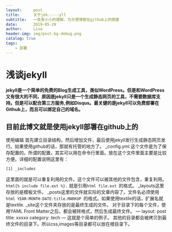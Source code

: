 ```yaml
---
layout:     post
title:      关于jek-----yll
subtitle:   一丢丢小小的理解，为方便博客在github上的搭建
date:       2019-05-29
author:     Lisa
header-img: img/post-bg-debug.png
catalog: true
tags:
    - 部署
---
```

# 浅谈jekyll

**jekyll是一个简单的免费的Blog生成工具，类似WordPress。但是和WordPress又有很大的不同，原因是jekyll只是一个生成静态网页的工具，不需要数据库支持。但是可以配合第三方服务,例如Disqus。最关键的是jekyll可以免费部署在Github上，而且可以绑定自己的域名。**



## 目前此博文就是使用jekyll部署在github上的
使用编辑
首先建立目录结构，然后增加文件，最后使用jekyll发行生成静态网页发行。如果使用github的话，那就有托管的地方了。
_config.yml
这个文件是为了保存配置的。所谓的配置，其实可以用在命令行里面。放在这个文件里面主要是比较方便。详细的配置说明这里有：
```html
[1] _includes
```
这里面的就是可以重复利用的文件。这个文件可以被其他的文件包含，重复利用。```html{% include file.ext %}，```就是引用```html file.ext ```的格式。
_layouts这里存放的是模板文件。
_posts这里的文件就实际的文章内容了。文件名必须使用```html YEAR-MONTH-DATE-title.MARKUP ```的格式。如果使用textile的话，扩展名就是textile.
_site这个文件夹存放的是最终生成的文件。
对于目录下的每个文件，使用YAML Front Matter之后，都会被转格式，然后生成最终文件。
—
layout: post
title: xxxxx
category: tech
—
这就是个简单的例子。
其他的目录都会被拷贝到最终文件的目录下。所以css,images等目录都可以放在根目录下。
